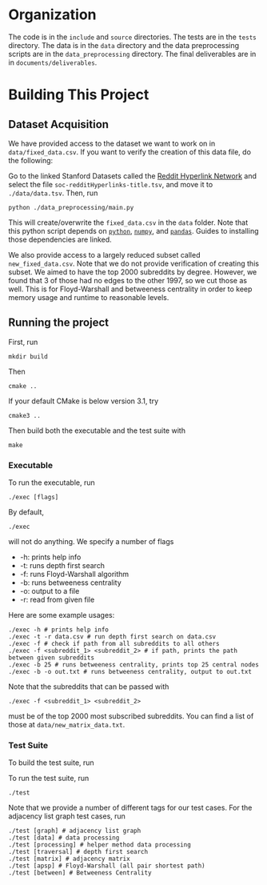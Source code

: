 # Organization
The code is in the `include` and `source` directories. The tests are in the `tests` directory. The data is in the `data` directory and the data preprocessing scripts are in the `data_preprocessing` directory. The final deliverables are in in `documents/deliverables`. 

# Building This Project

## Dataset Acquisition
We have provided access to the dataset we want to work on in `data/fixed_data.csv`. If you want to verify the creation of this data file, do the following:

Go to the linked Stanford Datasets called the [Reddit Hyperlink Network](http://snap.stanford.edu/data/soc-RedditHyperlinks.html) and select the file `soc-redditHyperlinks-title.tsv`, and move it to 
`./data/data.tsv`. Then, run 
```
python ./data_preprocessing/main.py
```
This will create/overwrite the `fixed_data.csv` in the `data` folder. Note that this python script depends on [`python`](https://www.python.org/downloads/), [`numpy`](https://numpy.org/install/), and [`pandas`](https://pandas.pydata.org/docs/getting_started/install.html). Guides to installing those dependencies are linked. 

We also provide access to a largely reduced subset called `new_fixed_data.csv`. Note that we do not provide verification of creating this subset. We aimed to have the top 2000 subreddits by degree. However, we found that 3 of those had no edges to the other 1997, so we cut those as well. This is for Floyd-Warshall and betweeness centrality in order to keep memory usage and runtime to reasonable levels. 
## Running the project
First, run
```
mkdir build
```
Then
```
cmake ..
```
If your default CMake is below version 3.1, try
```
cmake3 ..
```
Then build both the executable and the test suite with
```
make
```
### Executable
To run the executable, run
```
./exec [flags]
```
By default, 
```
./exec
```
will not do anything. 
We specify a number of flags 
* -h: prints help info
* -t: runs depth first search
* -f: runs Floyd-Warshall algorithm
* -b: runs betweeness centrality
* -o: output to a file
* -r: read from given file

Here are some example usages:
```
./exec -h # prints help info
./exec -t -r data.csv # run depth first search on data.csv
./exec -f # check if path from all subreddits to all others
./exec -f <subreddit_1> <subreddit_2> # if path, prints the path between given subreddits
./exec -b 25 # runs betweeness centrality, prints top 25 central nodes
./exec -b -o out.txt # runs betweeness centrality, output to out.txt
```
Note that the subreddits that can be passed with 
```
./exec -f <subreddit_1> <subreddit_2>
```
must be of the top 2000 most subscribed subreddits. You can find a list of those at `data/new_matrix_data.txt`. 

### Test Suite
To build the test suite, run

To run the test suite, run
```
./test
```
Note that we provide a number of different tags for our test cases. 
For the adjacency list graph test cases, run
```
./test [graph] # adjacency list graph
./test [data] # data processing
./test [processing] # helper method data processing
./test [traversal] # depth first search
./test [matrix] # adjacency matrix
./test [apsp] # Floyd-Warshall (all pair shortest path)
./test [between] # Betweeness Centrality
```